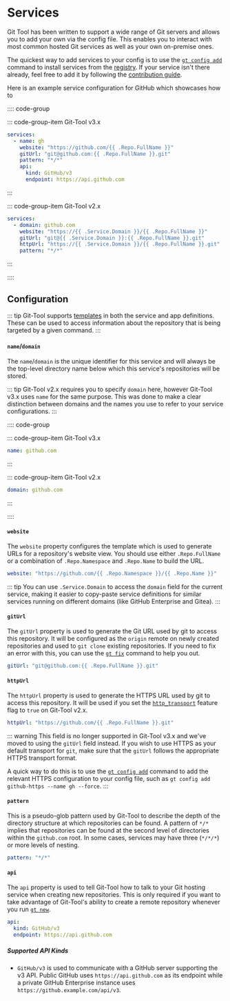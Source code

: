 # Services
Git Tool has been written to support a wide range of Git servers and allows you to add your own via the config file.
This enables you to interact with most common hosted Git services as well as your own on-premise ones.

The quickest way to add services to your config is to use the [`gt config add`](../commands/config.md#config-add)
command to install services from the [registry](registry.md). If your service isn't there already, feel free to
add it by following the [contribution guide](registry.md#contributing).

Here is an example service configuration for GitHub which showcases how to 

:::: code-group

::: code-group-item Git-Tool v3.x
```yaml
services:
  - name: gh
    website: "https://github.com/{{ .Repo.FullName }}"
    gitUrl: "git@github.com:{{ .Repo.FullName }}.git"
    pattern: "*/*"
    api:
      kind: GitHub/v3
      endpoint: https://api.github.com
```
:::

::: code-group-item Git-Tool v2.x
```yaml
services:
  - domain: github.com
    website: "https://{{ .Service.Domain }}/{{ .Repo.FullName }}"
    gitUrl: "git@{{ .Service.Domain }}:{{ .Repo.FullName }}.git"
    httpUrl: "https://{{ .Service.Domain }}/{{ .Repo.FullName }}.git"
    pattern: "*/*"
```
:::

::::

## Configuration
::: tip
Git-Tool supports [templates](templates.md) in both the service and app definitions. These can be used to
access information about the repository that is being targeted by a given command.
:::


#### `name`/`domain` <Badge text="required" type="danger"/>
The `name`/`domain` is the unique identifier for this service and will always be the top-level directory
name below which this service's repositories will be stored.

::: tip
Git-Tool v2.x requires you to specify `domain` here, however Git-Tool v3.x uses `name` for the same purpose.
This was done to make a clear distinction between domains and the names you use to refer to your service configurations.
:::

:::: code-group

::: code-group-item Git-Tool v3.x
```yaml
name: github.com
```
:::

::: code-group-item Git-Tool v2.x
```yaml
domain: github.com
```
:::

::::

#### `website` <Badge text="required" type="danger"/>
The `website` property configures the template which is used to generate URLs for a repository's
website view. You should use either `.Repo.FullName` or a combination of `.Repo.Namespace`
and `.Repo.Name` to build the URL.

```yaml
website: "https://github.com/{{ .Repo.Namespace }}/{{ .Repo.Name }}"
```

::: tip
You can use `.Service.Domain` to access the `domain` field for the current service, making
it easier to copy-paste service definitions for similar services running on different domains
(like GitHub Enterprise and Gitea).
:::

#### `gitUrl` <Badge text="required" type="danger" />
The `gitUrl` property is used to generate the Git URL used by git to access this repository.
It will be configured as the `origin` remote on newly created repositories and used to `git clone`
existing repositories. If you need to fix an error with this, you can use the [`gt fix`](../commands/repos.md#fix)
command to help you out.

```yaml
gitUrl: "git@github.com:{{ .Repo.FullName }}.git"
```


#### `httpUrl` <Badge text="required" type="danger"/> <Badge text="removed in v3.x" type="danger" />
The `httpUrl` property is used to generate the HTTPS URL used by git to access this repository.
It will be used if you set the [`http_transport`](features.md#http_transport) feature flag to `true` on Git-Tool v2.x.

```yaml
httpUrl: "https://github.com/{{ .Repo.FullName }}.git"
```

::: warning
This field is no longer supported in Git-Tool v3.x and we've moved to using the `gitUrl` field instead.
If you wish to use HTTPS as your default transport for `git`, make sure that the `gitUrl` follows the
appropriate HTTPS transport format.

A quick way to do this is to use the [`gt config add`](../commands/config.md#config-add) command to add
the relevant HTTPS configuration to your config file, such as `gt config add github-https --name gh --force`.
:::

#### `pattern` <Badge text="required" type="danger"/>
This is a pseudo-glob pattern used by Git-Tool to describe the depth of the directory structure
at which repositories can be found. A pattern of `*/*` implies that repositories can be found at
the second level of directories within the `github.com` root. In some cases, services may have
three (`*/*/*`) or more levels of nesting.

```yaml
pattern: "*/*"
```

#### `api` <Badge text="v3.x"/>
The `api` property is used to tell Git-Tool how to talk to your Git hosting service when creating
new repositories. This is only required if you want to take advantage of Git-Tool's ability to
create a remote repository whenever you run [`gt new`](../commands/repos.md#new).

```yaml
api:
  kind: GitHub/v3
  endpoint: https://api.github.com
```

##### Supported API Kinds

- `GitHub/v3` is used to communicate with a GitHub server supporting the v3 API. Public GitHub uses
  `https://api.github.com` as its endpoint while a private GitHub Enterprise instance uses
  `https://github.example.com/api/v3`.